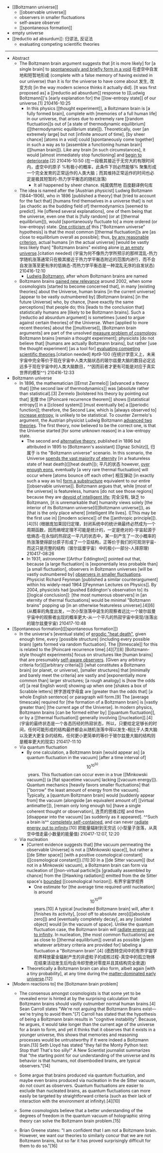 - [[Boltzmann universe]]
    - [[observable universe]]
    - observers in smaller fluctuations
    - self-aware observer
    - [[spontaneous formation]]
- empty universe
- [[reductio ad absurdum]]: 归谬法, 反证法
    - evaluating competing scientific theories
- ---
- Abstract
    - The Boltzmann brain argument suggests that [it is more likely] for [a single brain] to [spontaneously and briefly form in a void]([[void]]) 在虚空中自发地和短暂地形成 (complete with a false memory of having existed in our universe) than it is for the universe to have come about 发生, 改变方向 [in the way modern science thinks it actually did]. [It was first proposed as] a [[reductio ad absurdum]] response to [[Ludwig Boltzmann]]'s [early explanation for] the [[low-entropy state]] of our universe.[1]
210416-10:25
        - In this physics [[thought experiment]], a Boltzmann brain is [a fully formed brain], complete with [memories of a full human life] in our universe, that arises due to extremely rare [[random fluctuation]]s out of [a state of thermodynamic equilibrium]([[thermodynamic equilibrium state]]). Theoretically, over [an extremely large] but not [infinite amount of time], [by sheer chance] [atoms in a void] could [spontaneously come together] in such a way as to [assemble a functioning human brain]([[human brain]]). Like any brain [in such circumstances], it would [almost immediately stop functioning] and [begin to deteriorate](((SfhYzGbLA))).[2]
210416-10:50
(在一段极其接近于无穷大的有限时间内，虚空中的原子 %有极小的概率，此条件下则必然能够% 聚集形成一个完全发育的正常运作的人类大脑；而其维持正常运作的时间也必定是极其短暂的-热力学平衡态的随机涨落)
            - It all happened by sheer chance. 纯属偶然地 百度翻译例句库
    - The idea is named after the [Austrian physicist] Ludwig Boltzmann (1844–1906), who in 1896 [published a theory] that [tried to account for the fact that] [humans find themselves in a universe that] is not [as chaotic as the budding field of] thermodynamics [seemed to predict]. He [offered several explanations], one of them being that the universe, even one that is [fully random] (or at [[thermal equilibrium]]), would [spontaneously fluctuate to] a more ordered (or low-entropy) state. [One criticism of](((OCKkzL5LI))) this ["Boltzmann universe" hypothesis] is that the most common [[thermal fluctuation]]s are [as close to equilibrium overall as possible]; thus, [by any reasonable criterion](((nRO8oGWTa))), actual humans [in the actual universe] [would be vastly less likely than] "Boltzmann brains" existing alone [in an empty universe](((vSt_uR2WT))).[citation needed]
(宇宙为何不像热力学所预示的那样混乱-热力学随机涨落通常只在极其接近于热力学平衡态附近的范围内进行，而不会自发涨落至更有序的低熵态-而热力学平衡态是一种混乱无序的自发状态)
210416-12:10
        - [Ludwig Boltzmann](https://en.wikipedia.org/wiki/File:Boltzmann2.jpg), after whom Boltzmann brains are named
    - Boltzmann brains [gained new relevance](((F_o40wTHB))) around 2002, when some cosmologists [started to become concerned that], in many [existing theories] about the Universe, human brains [in the current universe] [appear to be vastly outnumbered by] [Boltzmann brains] [in the future Universe] who, by chance, [have exactly the same perceptions] that people do; this [leads to the conclusion that] statistically humans are [likely to be Boltzmann brains]. Such a [reductio ad absurdum argument] is sometimes [used to argue against certain theories] of the Universe. When [applied to more recent theories] about the [[multiverse]], [Boltzmann brain arguments] are part of the unsolved [measure problem of cosmology](((5_MXWsOaA))). Boltzmann brains [remain a thought experiment]; physicists [do not believe that] [humans are actually Boltzmann brains], but rather [use the thought experiment] [as a tool for] [evaluating competing scientific theories](((ovZkjJOV3))).[citation needed] #pt9-100
(在统计学意义上，未来宇宙中完全等价于现在宇宙中人类大脑状态的玻尔兹曼大脑的数目必定远远多于现在宇宙中的人类大脑数目，^^因而前者才更有可能是对应于真实世界的模型^^)
210416-12:33
- Boltzmann universe
    - In 1896, the mathematician [[Ernst Zermelo]] [advanced a theory that] [[the second law of thermodynamics]] was [absolute rather than statistical].[3] Zermelo [bolstered his theory by pointing out that] 支撑 the [[Poincaré recurrence theorem]] shows [[statistical entropy]] in a [[closed system]] [must eventually be] a [[periodic function]]; therefore, the Second Law, which is [always observed to] [increase entropy](((6jUysxvZP))), is unlikely to be statistical. To counter Zermelo's argument, the Austrian physicist Ludwig Boltzmann [advanced two theories](((1rpdXnb1W))). The first theory, now believed to be the correct one, is that the Universe started [for some unknown reason] in a low-entropy state. 
        - The second and [alternative theory](((jGGa4Lb5x))), published in 1896 but attributed in 1895 to [Boltzmann's assistant] [[Ignaz Schütz]], 归属于 is the "Boltzmann universe" scenario. In this scenario, the Universe [spends the vast majority of eternity](((d2kD9jgfb))) [in a featureless state of heat death]([[heat death]]); 平凡的状态 however, [over enough eons](((VqEKxTHt0))), eventually [a very rare thermal fluctuation] will occur where [atoms bounce off each other] 相互弹动 [in exactly such a way as to] [form a substructure](((bqdfO1hTG))) equivalent to our entire [[observable universe]]. Boltzmann argues that, while [most of the universe] is featureless, humans [do not see those regions] because they are [devoid of intelligent life](((zQE7T-xwM))); 完全没有, 缺乏 to Boltzmann, [it is unremarkable that] humanity views solely [the interior of its Boltzmann universe]([[Boltzmann universe]]), as [that is the only place where] [intelligent life lives]. ([This may be the first use in] [[modern science]] of the [[anthropic principle]]).[4][5]
(根据庞加莱回归定理，封闭系统中的统计熵最终必然成为一个周期函数，因而熵增定理不可能是统计的，一定是绝对的-宇宙起源于低熵态-在永恒的热寂这一平凡的状态中，某一刻产生了一次小概率的热涨落使得部分原子形成了一个亚结构，正等价于我们的可观测宇宙-而这只是完整的结构（玻尔兹曼宇宙）中的极小一部分-人择原理)
210417-08:26
        - In 1931, astronomer [[Arthur Eddington]] pointed out that, because [a large fluctuation] is [exponentially less probable than] [a small fluctuation], observers in Boltzmann universes [will be vastly outnumbered by] [observers in smaller fluctuations](((JgjwOCstW))). Physicist Richard Feynman [published a similar counterargument] within his widely-read 1964 [[Feynman Lectures on Physics]]. By 2004, physicists had [pushed Eddington's observation to] its [[logical conclusion]]: [the most numerous observers] in [an eternity of thermal fluctuations] would be minimal "Boltzmann brains" popping up [in an otherwise featureless universe].[4][6]
(从概率的角度出发，一次小型涨落中诞生的观察者远比一个玻尔兹曼宇宙中的观察者出现的概率更大-从一个平凡的热寂宇宙中突现/涨落出的玻尔兹曼宇宙)
210417-10:48
- [Spontaneous formation]([[spontaneous formation]])
    - In the universe's [eventual state] of [ergodic "heat death"](((KUkqTYl27))), given enough time, every [possible structure] (including every possible brain) [gets formed via random fluctuation]. The [[timescale]] for this is related to the [Poincaré recurrence time].[4][7][8] [Boltzmann-style thought experiments] focus on structures like [human brains] that are presumably [self-aware observers](((YDO32vD7S))). [Given any arbitrary criteria for]([[arbitrary criteria]]) [what constitutes a Boltzmann brain] (or planet, or universe), [smaller structures] that [minimally and barely meet the criteria] are vastly and [exponentially more common than] larger structures; [a rough analogy] is [how the odds of] [a real English word] showing up when one [shakes a box of Scrabble letters] 拼字游戏字母盒 are [greater than the odds that] [a whole English sentence] or paragraph will form.[9] The [average timescale] required for [the formation of a Boltzmann brain] is [vastly greater than] [the current age of the Universe]. In modern physics, Boltzmann brains [can be formed either by] [[quantum fluctuation]], or by a [[thermal fluctuation]] generally involving [[nucleation]].[4] 
(宇宙的最终状态是一个各态历经的热寂状态，所以，只要给定足够长的时间，任何可能形成的结构最终都会从随机涨落中得以发生-相比于人类大脑以及更大更复杂的结构，任何更小更简单的等价于玻尔兹曼大脑的结构则是概率更大的现实)
210417-11:10
    - Via quantum fluctuation
        - By one calculation, a Boltzmann brain [would appear as] [a quantum fluctuation in the vacuum] [after a time interval of] $$\displaystyle 10^{10^{50}}$$ years. This fluctuation can occur even in a true [[Minkowski vacuum]] (a [flat spacetime vacuum] lacking [[vacuum energy]]). Quantum mechanics [heavily favors smaller fluctuations] that ["borrow" the least amount of energy from the vacuum]. Typically, a [quantum Boltzmann brain] would [suddenly appear from] the vacuum (alongside [an equivalent amount of] [[virtual antimatter]]), [remain only long enough to] [have a single coherent thought or observation], 连贯的思维过程 and then [disappear into the vacuum] [as suddenly as it appeared]. ^^Such a brain is^^ [completely self-contained]([[self-contained]]), and can never [radiate energy out to infinity](((NDQ59nkIH))).[10] 把能量辐射到无穷远
(小型量子涨落，从真空中借走最小数量的能量值)
210417-12:07, 12:20
    - Via nucleation
        - [Current evidence suggests that] [the vacuum permeating the observable Universe] is not a [[Minkowski space]], but rather a [[de Sitter space]] [with a positive cosmological constant]([[cosmological constant]]).[11]:30 In a [[de Sitter vacuum]] (but not in a Minkowski vacuum), a Boltzmann brain can form via nucleation of [[non-virtual particle]]s [gradually assembled by chance] from the [[Hawking radiation]] emitted from the de Sitter space's [bounded](((HvKzzDBrC))) [[cosmological horizon]]. 有界宇宙学视界 
            - One estimate for [the average time required until nucleation] is around $$\displaystyle 10^{10^{69}}$$ years.[10] A typical [nucleated Boltzmann brain] will, after it [finishes its activity], [cool off to absolute zero]([[absolute zero]]) and [eventually completely decay], as any [isolated object] would [in the vacuum of space]. Unlike the quantum fluctuation case, the Boltzmann brain will [radiate energy out to infinity](((14T21RwCM))). In nucleation, [the most common fluctuations] are as close to [[thermal equilibrium]] overall as possible [given whatever arbitrary criteria are provided for] labeling a fluctuation a "Boltzmann brain".[4]
(德西特空间中的有界宇宙学视界释放霍金辐射产生的非虚粒子的成核过程-真空中的孤立物体在结束活动发生后均会冷却至绝对零度并且其结构完全衰退)
        - Theoretically a Boltzmann brain can also form, albeit again [with a tiny probability], at any time during the [matter-dominated early universe](((vaK30vdRu))).[12]
- [Modern reactions to] the [Boltzmann brain problem]
    - The consensus amongst cosmologists is that some yet to be revealed error is hinted at by the surprising calculation that Boltzmann brains should vastly outnumber normal human brains.[4] Sean Carroll states "We're not arguing that Boltzmann Brains exist—we're trying to avoid them."[7] Carroll has stated that the hypothesis of being a Boltzmann brain results in "cognitive instability". Because, he argues, it would take longer than the current age of the universe for a brain to form, and yet it thinks that it observes that it exists in a younger universe, this shows that memories and reasoning processes would be untrustworthy if it were indeed a Boltzmann brain.[13] Seth Lloyd has stated "they fail the Monty Python test: Stop that! That's too silly!" A New Scientist journalist summarizes that "the starting point for our understanding of the universe and its behavior is that humans, not disembodied brains, are typical observers."[14]
    - Some argue that brains produced via quantum fluctuation, and maybe even brains produced via nucleation in the de Sitter vacuum, do not count as observers. Quantum fluctuations are easier to exclude than nucleated brains, as quantum fluctuations can more easily be targeted by straightforward criteria (such as their lack of interaction with the environment at infinity).[4][10]
    - Some cosmologists believe that a better understanding of the degrees of freedom in the quantum vacuum of holographic string theory can solve the Boltzmann brain problem.[15]


    - Brian Greene states: "I am confident that I am not a Boltzmann brain. However, we want our theories to similarly concur that we are not Boltzmann brains, but so far it has proved surprisingly difficult for them to do so."[16]
